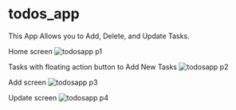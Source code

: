 # todos_app

This App Allows you to Add, Delete, and Update Tasks.

Home screen
![todosapp p1](https://user-images.githubusercontent.com/81175765/134822575-20819c44-06a9-43ba-b7eb-33db3da3f6ee.jpeg)

Tasks with floating action button to Add New Tasks
![todosapp p2](https://user-images.githubusercontent.com/81175765/134822578-712fcde5-59c9-423d-a3c2-320190630a22.jpeg)

Add screen
![todosapp p3](https://user-images.githubusercontent.com/81175765/134822588-fc1440ef-f0fa-4115-8701-7a9b8f0985ac.jpeg)

Update screen
![todosapp p4](https://user-images.githubusercontent.com/81175765/134822592-abfeb3b1-d92d-44f3-a1ea-de89ea751b31.jpeg)
